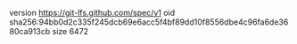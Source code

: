 version https://git-lfs.github.com/spec/v1
oid sha256:94bb0d2c335f245dcb69e6acc5f4bf89dd10f8556dbe4c96fa6de3680ca913cb
size 6472
